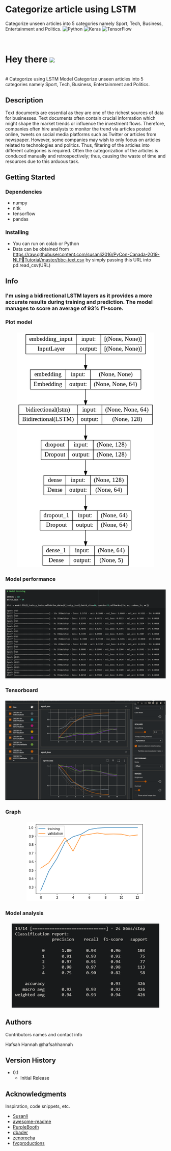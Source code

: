 # Categorize article using LSTM 
 Categorize unseen  articles into 5 categories namely Sport, Tech, Business, Entertainment and  Politics. 
![Python](https://img.shields.io/badge/python-3670A0?style=for-the-badge&logo=python&logoColor=ffdd54)
![Keras](https://img.shields.io/badge/Keras-%23D00000.svg?style=for-the-badge&logo=Keras&logoColor=white)
![TensorFlow](https://img.shields.io/badge/TensorFlow-%23FF6F00.svg?style=for-the-badge&logo=TensorFlow&logoColor=white)

<br>
<h1>
  Hey there
  <img src="https://media.giphy.com/media/hvRJCLFzcasrR4ia7z/giphy.gif" width="30px"/>
</h1><br>
# Categorize using LSTM Model
Categorize unseen articles into 5 categories namely Sport, Tech, Business, Entertainment and Politics. 

## Description

Text documents are essential as they are one of the richest sources of data for 
businesses. Text documents often contain crucial information which might shape 
the market trends or influence the investment flows. Therefore, companies often 
hire analysts to monitor the trend via articles posted online, tweets on social media 
platforms such as Twitter or articles from newspaper. However, some companies 
may wish to only focus on articles related to technologies and politics. Thus, 
filtering of the articles into different categories is required. 
Often the categorization of the articles is conduced manually and retrospectively; 
thus, causing the waste of time and resources due to this arduous task. 

## Getting Started

### Dependencies

* numpy
* nltk
* tensorflow
* pandas

### Installing

* You can run on colab or Python
* Data can be obtained from
https://raw.githubusercontent.com/susanli2016/PyCon-Canada-2019-NLPTutorial/master/bbc-text.csv by simply passing this URL into pd.read_csv(URL)


## Info

### I'm using a bidirectional LSTM layers as it provides a more accurate results during training and prediction. The model manages to score an average of 93% f1-score. 

### Plot model 

<h3><center>
  <img src="https://github.com/hafsahhannah/Categorize-article-using-LSTM-/blob/1fd1fa617c051f1c68bdada902041451f2bd925c/model/plot_model.png" />
</h3></center>

### Model performance 

<h3><center>
  <img src="https://github.com/hafsahhannah/Categorize-article-using-LSTM-/blob/1fd1fa617c051f1c68bdada902041451f2bd925c/snapshots/model_training.PNG" />
</h3></center>

### Tensorboard 

<h3><center>
  <img src="https://github.com/hafsahhannah/Categorize-article-using-LSTM-/blob/1fd1fa617c051f1c68bdada902041451f2bd925c/snapshots/timeseries_tensorboard.PNG" />
</h3></center>

### Graph 

<h3><center>
  <img src="https://github.com/hafsahhannah/Categorize-article-using-LSTM-/blob/2ce2f7a154c749d069f6245bcab6bf19d7ae3105/snapshots/trainvsvalidation_graph.png" />
</h3></center>

### Model analysis

<h3><center>
  <img src="https://github.com/hafsahhannah/Categorize-article-using-LSTM-/blob/2ce2f7a154c749d069f6245bcab6bf19d7ae3105/snapshots/f1_score.PNG" />
</h3></center>


## Authors

Contributors names and contact info

Hafsah Hannah
@hafsahhannah

## Version History

* 0.1
    * Initial Release

## Acknowledgments

Inspiration, code snippets, etc.
* [Susanli](https://raw.githubusercontent.com/susanli2016/PyCon-Canada-2019-NLP-Tutorial/master/bbc-text.csv)
* [awesome-readme](https://github.com/matiassingers/awesome-readme)
* [PurpleBooth](https://gist.github.com/PurpleBooth/109311bb0361f32d87a2)
* [dbader](https://github.com/dbader/readme-template)
* [zenorocha](https://gist.github.com/zenorocha/4526327)
* [fvcproductions](https://gist.github.com/fvcproductions/1bfc2d4aecb01a834b46)
